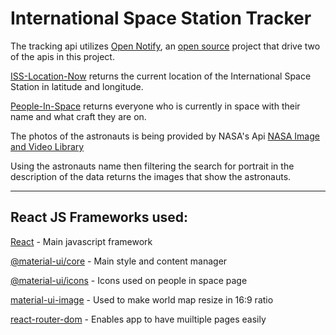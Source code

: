International Space Station Tracker
=====

The tracking api utilizes [Open Notify](http://api.open-notify.org/), an [open source](https://github.com/open-notify/Open-Notify-API) project that drive two of the apis in this project.

[ISS-Location-Now](http://open-notify.org/Open-Notify-API/ISS-Location-Now/) returns the current location of the International Space Station in latitude and longitude.


[People-In-Space](http://open-notify.org/Open-Notify-API/People-In-Space/) returns everyone who is currently in space with their name and what craft they are on.


The photos of the astronauts is being provided by NASA's Api [NASA Image and Video Library](https://images.nasa.gov/docs/images.nasa.gov_api_docs.pdf)

Using the astronauts name then filtering the search for portrait in the description of the data returns the images that show the astronauts.
______
React JS Frameworks used:
-----

[React](https://www.npmjs.com/package/react) - Main javascript framework


[@material-ui/core](https://www.npmjs.com/package/@material-ui/core) - Main style and content manager


[@material-ui/icons](https://www.npmjs.com/package/@material-ui/icons) - Icons used on people in space page


[material-ui-image](https://www.npmjs.com/package/material-ui-image) - Used to make world map resize in 16:9 ratio


[react-router-dom](https://www.npmjs.com/package/react-router-dom) - Enables app to have muiltiple pages easily


